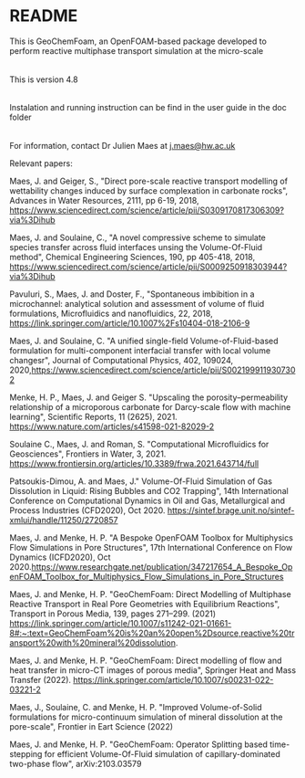 # README #

This is GeoChemFoam, an OpenFOAM-based package developed to perform reactive multiphase transport simulation at the micro-scale

######

This is version 4.8 

######
Instalation and running instruction can be find in the user guide in the doc folder

######

For information, contact Dr Julien Maes at j.maes@hw.ac.uk

Relevant papers:

Maes, J. and Geiger, S., "Direct pore-scale reactive transport modelling of wettability changes induced by surface complexation in carbonate rocks", Advances in Water Resources, 2111, pp 6-19, 2018, https://www.sciencedirect.com/science/article/pii/S0309170817306309?via%3Dihub

Maes, J. and Soulaine, C., "A novel compressive scheme to simulate species transfer across fluid interfaces unsing the Volume-Of-Fluid method", Chemical Engineering Sciences, 190, pp 405-418, 2018, https://www.sciencedirect.com/science/article/pii/S0009250918303944?via%3Dihub

Pavuluri, S., Maes, J. and Doster, F., "Spontaneous imbibition in a microchannel: analytical solution and assessment of volume of fluid formulations, Microfluidics and nanofluidics, 22, 2018, https://link.springer.com/article/10.1007%2Fs10404-018-2106-9

Maes, J. and Soulaine, C. "A unified single-field Volume-of-Fluid-based formulation for multi-component interfacial transfer with local volume changesr", Journal of Computational Physics, 402, 109024, 2020,https://www.sciencedirect.com/science/article/pii/S0021999119307302 

Menke, H. P., Maes, J. and Geiger S. "Upscaling the porosity–permeability relationship of a microporous carbonate for Darcy-scale flow with machine learning", Scientific Reports, 11 (2625), 2021. https://www.nature.com/articles/s41598-021-82029-2 

Soulaine C., Maes, J. and Roman, S. "Computational Microfluidics for Geosciences", Frontiers in Water, 3, 2021. https://www.frontiersin.org/articles/10.3389/frwa.2021.643714/full 

Patsoukis-Dimou, A. and Maes, J." Volume-Of-Fluid Simulation of Gas Dissolution in Liquid: Rising Bubbles and CO2 Trapping", 14th International Conference on Computational Dynamics in Oil and Gas, Metallurgical and Process Industries (CFD2020), Oct 2020. https://sintef.brage.unit.no/sintef-xmlui/handle/11250/2720857 
 
Maes, J. and Menke, H. P. "A Bespoke OpenFOAM Toolbox for Multiphysics Flow Simulations in Pore Structures", 17th International Conference on Flow Dynamics (ICFD2020), Oct 2020.https://www.researchgate.net/publication/347217654_A_Bespoke_OpenFOAM_Toolbox_for_Multiphysics_Flow_Simulations_in_Pore_Structures 

Maes, J. and Menke, H. P. "GeoChemFoam: Direct Modelling of Multiphase Reactive Transport in Real Pore Geometries with Equilibrium Reactions", Transport in Porous Media, 139, pages 271–299. (2021) https://link.springer.com/article/10.1007/s11242-021-01661-8#:~:text=GeoChemFoam%20is%20an%20open%2Dsource,reactive%20transport%20with%20mineral%20dissolution. 

Maes, J. and Menke, H. P. "GeoChemFoam: Direct modelling of flow and heat transfer in micro-CT images of porous media", Springer Heat and Mass Transfer (2022). https://link.springer.com/article/10.1007/s00231-022-03221-2

Maes, J., Soulaine, C. and Menke, H. P. "Improved Volume-of-Solid formulations for micro-continuum simulation of mineral dissolution at the pore-scale", Frontier in Eart Science (2022)
 
Maes, J. and Menke, H. P. "GeoChemFoam: Operator Splitting based time-stepping for efficient Volume-Of-Fluid simulation of capillary-dominated two-phase flow", arXiv:2103.03579





